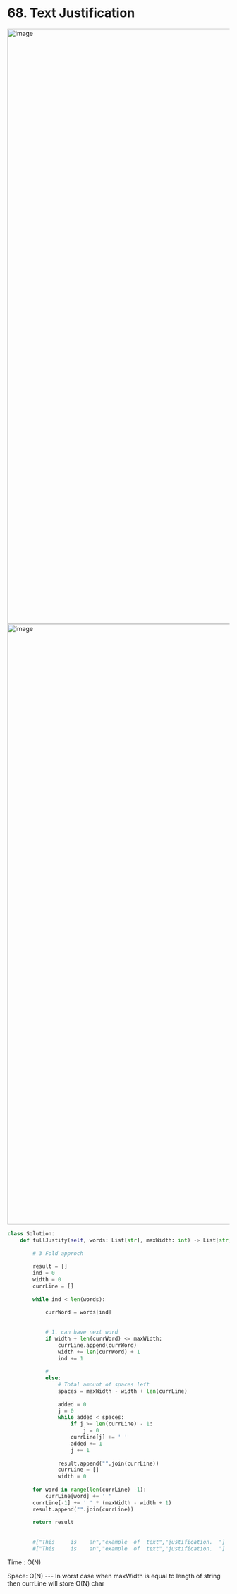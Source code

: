# 68. Text Justification

<img width="1349" alt="image" src="https://user-images.githubusercontent.com/35987583/179388200-082d3dd3-94df-45c4-923c-ed14ae72c430.png">
<img width="1361" alt="image" src="https://user-images.githubusercontent.com/35987583/179388209-12ed87c4-11f7-487c-bbf4-696c634ce1a8.png">


```python
class Solution:
    def fullJustify(self, words: List[str], maxWidth: int) -> List[str]:
        
        # 3 Fold approch
        
        result = []
        ind = 0
        width = 0
        currLine = []
        
        while ind < len(words):
            
            currWord = words[ind]
            
            
            # 1. can have next word
            if width + len(currWord) <= maxWidth:     
                currLine.append(currWord)
                width += len(currWord) + 1
                ind += 1
        
            # 
            else:
                # Total amount of spaces left
                spaces = maxWidth - width + len(currLine)
                
                added = 0
                j = 0
                while added < spaces:
                    if j >= len(currLine) - 1:
                        j = 0
                    currLine[j] += ' '
                    added += 1
                    j += 1
                    
                result.append("".join(currLine))
                currLine = []
                width = 0
                
        for word in range(len(currLine) -1):
            currLine[word] += ' '
        currLine[-1] += ' ' * (maxWidth - width + 1)
        result.append("".join(currLine))
        
        return result
        
        
        #["This     is    an","example  of  text","justification.  "]
        #["This     is    an","example  of  text","justification.  "]
```

Time : O(N)

Space: O(N) --- In worst case when maxWidth is equal to length of string then currLine will store O(N) char
